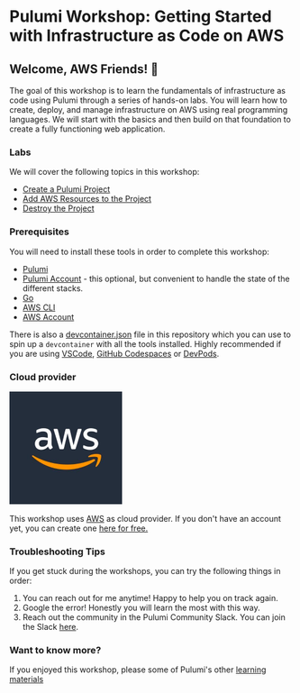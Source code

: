 # Pulumi Workshop: Getting Started with Infrastructure as Code on AWS

## Welcome, AWS Friends! 👋

The goal of this workshop is to learn the fundamentals of infrastructure as code using Pulumi through a series of
hands-on labs. You will learn how to create, deploy, and manage infrastructure on AWS using real programming languages.
We will start with the basics and then build on that foundation to create a fully functioning web application.

### Labs

We will cover the following topics in this workshop:

- [Create a Pulumi Project](workshop.md#create-a-pulumi-project)
- [Add AWS Resources to the Project](workshop.md#add-aws-resources-to-the-project)
- [Destroy the Project](workshop.md#destroy-the-project)

### Prerequisites

You will need to install these tools in order to complete this workshop:

- [Pulumi](https://www.pulumi.com/docs/get-started/install/)
- [Pulumi Account](https://app.pulumi.com/signup) - this optional, but convenient to handle the state of the different
  stacks.
- [Go](https://golang.org/doc/install)
- [AWS CLI](https://docs.aws.amazon.com/cli/latest/userguide/install-cliv2.html)
- [AWS Account](https://aws.amazon.com/free/)

There is also a [devcontainer.json](.devcontainer/devcontainer.json) file in this repository which you can use to spin
up a `devcontainer` with all the tools installed. Highly recommended if you are
using [VSCode](https://code.visualstudio.com/docs/devcontainers/containers), [GitHub Codespaces](https://docs.github.com/en/codespaces/overview)
or [DevPods](https://devpod.sh).

### Cloud provider

<img src="img/aws_logo.png" width="200px">

This workshop uses [AWS](https://aws.amazon.com/) as cloud provider. If you don't have an account yet, you can create
one [here for free.](https://aws.amazon.com/free/)

### Troubleshooting Tips

If you get stuck during the workshops, you can try the following things in order:

1. You can reach out for me anytime! Happy to help you on track again.
2. Google the error! Honestly you will learn the most with this way.
3. Reach out the community in the Pulumi Community Slack. You can join the Slack [here](https://slack.pulumi.com/).

### Want to know more?

If you enjoyed this workshop, please some of Pulumi's other [learning materials](https://www.pulumi.com/learn/)

